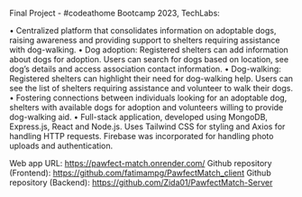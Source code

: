 Final Project - #codeathome Bootcamp 2023, TechLabs:

•	Centralized platform that consolidates information on adoptable dogs, raising awareness and providing support to shelters requiring assistance with dog-walking.
•	Dog adoption: Registered shelters can add information about dogs for adoption. Users can search for dogs based on location, see dog’s details and access association contact information.
•	Dog-walking: Registered shelters can highlight their need for dog-walking help. Users can see the list of shelters requiring assistance and volunteer to walk their dogs.
•	Fostering connections between individuals looking for an adoptable dog, shelters with available dogs for adoption and volunteers willing to provide dog-walking aid.
•	Full-stack application, developed using MongoDB, Express.js, React and Node.js. Uses Tailwind CSS for styling and Axios for handling HTTP requests. Firebase was incorporated for handling photo uploads and authentication.

Web app URL: https://pawfect-match.onrender.com/
Github repository (Frontend): https://github.com/fatimampg/PawfectMatch_client
Github repository (Backend): https://github.com/Zida01/PawfectMatch-Server
